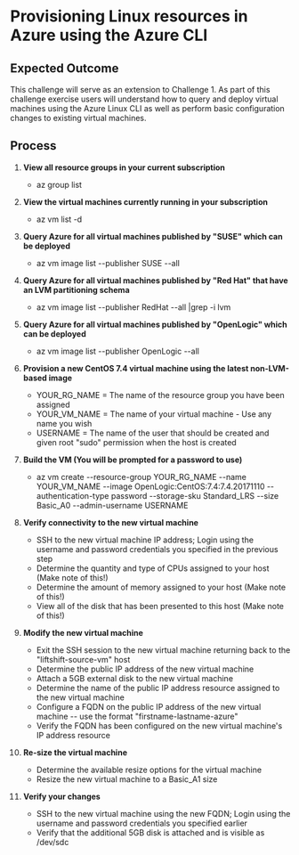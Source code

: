 # Provisioning Linux resources in Azure using the Azure CLI

## Expected Outcome

This challenge will serve as an extension to Challenge 1.  As part of this challenge exercise users will understand how to query and deploy virtual machines using the Azure Linux CLI as well as perform basic configuration changes to existing virtual machines.

## Process

1. <strong>View all resource groups in your current subscription</strong>

    * az group list

2. <strong>View the virtual machines currently running in your subscription</strong>

    * az vm list -d

3. <strong>Query Azure for all virtual machines published by "SUSE" which can be deployed</strong>

    * az vm image list --publisher SUSE --all

4. <strong>Query Azure for all virtual machines published by "Red Hat" that have an LVM partitioning schema</strong>

    * az vm image list --publisher RedHat --all |grep -i lvm

5. <strong>Query Azure for all virtual machines published by "OpenLogic" which can be deployed </strong>

    * az vm image list --publisher OpenLogic --all

6. <strong>Provision a new CentOS 7.4 virtual machine using the latest non-LVM-based image</strong>

    * YOUR_RG_NAME = The name of the resource group you have been assigned
    * YOUR_VM_NAME = The name of your virtual machine - Use any name you wish
    * USERNAME = The name of the user that should be created and given root "sudo" permission when the host is created

7. <strong>Build the VM (You will be prompted for a password to use)</strong>

    * az vm create --resource-group YOUR_RG_NAME --name YOUR_VM_NAME --image OpenLogic:CentOS:7.4:7.4.20171110 --authentication-type password --storage-sku Standard_LRS --size Basic_A0 --admin-username USERNAME

8. <strong>Verify connectivity to the new virtual machine</strong>

    * SSH to the new virtual machine IP address; Login using the username and password credentials you specified in the previous step
    * Determine the quantity and type of CPUs assigned to your host (Make note of this!)
    * Determine the amount of memory assigned to your host (Make note of this!)
    * View all of the disk that has been presented to this host (Make note of this!)

9. <strong>Modify the new virtual machine</strong>

    * Exit the SSH session to the new virtual machine returning back to the "liftshift-source-vm" host
    * Determine the public IP address of the new virtual machine
    * Attach a 5GB external disk to the new virtual machine
    * Determine the name of the public IP address resource assigned to the new virtual machine
    * Configure a FQDN on the public IP address of the new virtual machine -- use the format "firstname-lastname-azure"
    * Verify the FQDN has been configured on the new virtual machine's IP address resource

10. <strong>Re-size the virtual machine</strong>

    * Determine the available resize options for the virtual machine
    * Resize the new virtual machine to a Basic_A1 size

11. <strong>Verify your changes</strong>

    * SSH to the new virtual machine using the new FQDN; Login using the username and password credentials you specified earlier
    * Verify that the additional 5GB disk is attached and is visible as /dev/sdc


